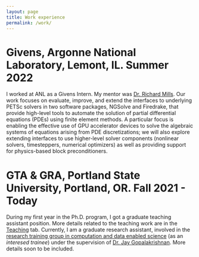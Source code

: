 ```yaml
---
layout: page
title: Work experience
permalink: /work/
---
```


# Givens, Argonne National Laboratory, Lemont, IL. Summer 2022

I worked at ANL as a Givens Intern. My mentor was [Dr. Richard Mills](https://climatemodeling.org/~rmills/). Our work focuses on evaluate, improve, and extend the interfaces to underlying PETSc solvers in two software packages, NGSolve and Firedrake, that provide high-level tools to automate the solution of partial differential equations (PDEs) using finite element methods. A particular focus is enabling the effective use of GPU accelerator devices to solve the algebraic systems of equations arising from PDE discretizations; we will also explore extending interfaces to use higher-level solver components (nonlinear solvers, timesteppers, numerical optimizers) as well as providing support for physics-based block preconditioners.

# GTA & GRA, Portland State University, Portland, OR. Fall 2021 - Today

During my first year in the Ph.D. program, I got a graduate teaching assistant position. More details related to the teaching work are in the [Teaching](/~gpin2/teach) tab. Currently, I am a graduate research assistant, involved in the [research training group in computation and data enabled science](https://sites.google.com/pdx.edu/rtg-in-cades) (as an *interesed trainee*) under the supervision of [Dr. Jay Gopalakrishnan](https://web.pdx.edu/~gjay/). More details soon to be included.
